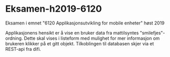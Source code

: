 # Eksamen-h2019-6120
Eksamen i emnet "6120 Applikasjonsutvikling for mobile enheter" høst 2019

Applikasjonens hensikt er å vise en bruker data fra mattilsyntes "smilefjes"-ordning.
Dette skal vises i listeform med mulighet for mer informasjon om brukeren klikker på et gitt objekt.
Tilkoblingen til databasen skjer via et REST-api fra difi.
